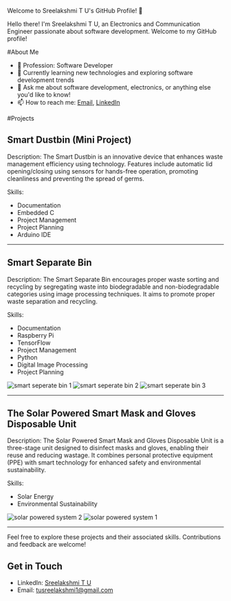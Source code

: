 Welcome to Sreelakshmi T U's GitHub Profile! 👋

Hello there! I'm Sreelakshmi T U, an Electronics and Communication Engineer passionate about software development. Welcome to my GitHub profile!

#About Me

- 💼 Profession: Software Developer
- 🌱 Currently learning new technologies and exploring software development trends
- 💬 Ask me about software development, electronics, or anything else you'd like to know!
- 📫 How to reach me: [Email](mailto:tusreelakshmi1@gmail.com), [LinkedIn](https://www.linkedin.com/in/sreelakshmiudhayan)

#Projects

## Smart Dustbin (Mini Project)

Description:
The Smart Dustbin is an innovative device that enhances waste management efficiency using technology.
Features include automatic lid opening/closing using sensors for hands-free operation, promoting cleanliness and preventing the spread of germs.

Skills:
- Documentation
- Embedded C
- Project Management
- Project Planning
- Arduino IDE

---

## Smart Separate Bin

Description:
The Smart Separate Bin encourages proper waste sorting and recycling by segregating waste into biodegradable and non-biodegradable categories using image processing techniques. 
It aims to promote proper waste separation and recycling.

Skills:
- Documentation
- Raspberry Pi
- TensorFlow
- Project Management
- Python
- Digital Image Processing
- Project Planning

![smart seperate bin 1](https://github.com/sreelakshmitu/sreelakshmitu/assets/166573357/1b70a7fe-3e5a-4e6c-bd80-cef3262ef856)
![smart seperate bin 2](https://github.com/sreelakshmitu/sreelakshmitu/assets/166573357/46610552-67c7-4db3-8436-c357753a4804)
![smart seperate bin 3](https://github.com/sreelakshmitu/sreelakshmitu/assets/166573357/968568a6-8168-4460-b0c4-cc2e9214385f)

---

## The Solar Powered Smart Mask and Gloves Disposable Unit

Description:
The Solar Powered Smart Mask and Gloves Disposable Unit is a three-stage unit designed to disinfect masks and gloves, enabling their reuse and reducing wastage. 
It combines personal protective equipment (PPE) with smart technology for enhanced safety and environmental sustainability.

Skills:
- Solar Energy
- Environmental Sustainability

  
![solar powered system 2](https://github.com/sreelakshmitu/sreelakshmitu/assets/166573357/ea921252-d012-41f1-888d-aba556e962ba)
![solar powered system 1](https://github.com/sreelakshmitu/sreelakshmitu/assets/166573357/dc6123c0-4e9c-4010-ace6-f7959ea94d8b)



---

Feel free to explore these projects and their associated skills. Contributions and feedback are welcome!


## Get in Touch

- LinkedIn: [Sreelakshmi T U](https://www.linkedin.com/in/sreelakshmiudhayan)
- Email: [tusreelakshmi1@gmail.com](mailto:tusreelakshmi1@gmail.com)


